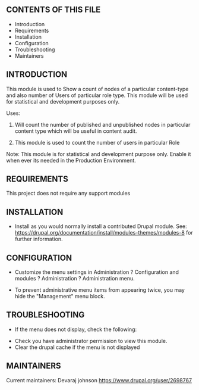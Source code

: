 CONTENTS OF THIS FILE
---------------------

 * Introduction
 * Requirements
 * Installation
 * Configuration
 * Troubleshooting
 * Maintainers

INTRODUCTION
-----------
This module is used to Show a count of nodes of a particular content-type
and also number of Users of particular role type.
This module will be used for statistical and development purposes only.

Uses:

1. Will count the number of published and unpublished nodes in particular
content type which will be useful in content audit.

2. This module is used to count the number of users in particular Role

Note: This module is for statistical and development purpose only.
Enable it when ever its needed in the Production Environment.

REQUIREMENTS
------------
This project does not require any support modules

INSTALLATION
------------
 * Install as you would normally install a contributed Drupal module. See:
   https://drupal.org/documentation/install/modules-themes/modules-8
   for further information.

CONFIGURATION
-------------
 * Customize the menu settings in Administration ? Configuration and modules ?
   Administration ? Administration menu.

 * To prevent administrative menu items from appearing twice, you may hide the
   "Management" menu block.

TROUBLESHOOTING
---------------
 * If the menu does not display, check the following:
  - Check you have administrator permission to view this module.
  - Clear the drupal cache if the menu is not displayed

MAINTAINERS
-----------
Current maintainers:
Devaraj johnson https://www.drupal.org/user/2698767
